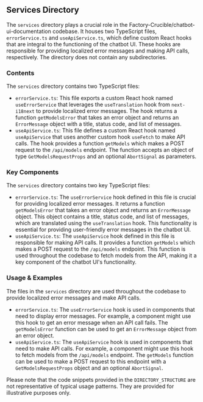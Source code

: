 
## Services Directory

The `services` directory plays a crucial role in the Factory-Crucible/chatbot-ui-documentation codebase. It houses two TypeScript files, `errorService.ts` and `useApiService.ts`, which define custom React hooks that are integral to the functioning of the chatbot UI. These hooks are responsible for providing localized error messages and making API calls, respectively. The directory does not contain any subdirectories.

### Contents

The `services` directory contains two TypeScript files:

- `errorService.ts`: This file exports a custom React hook named `useErrorService` that leverages the `useTranslation` hook from `next-i18next` to provide localized error messages. The hook returns a function `getModelsError` that takes an error object and returns an `ErrorMessage` object with a title, status code, and list of messages.
- `useApiService.ts`: This file defines a custom React hook named `useApiService` that uses another custom hook `useFetch` to make API calls. The hook provides a function `getModels` which makes a POST request to the `/api/models` endpoint. The function accepts an object of type `GetModelsRequestProps` and an optional `AbortSignal` as parameters.

### Key Components

The `services` directory contains two key TypeScript files:

- `errorService.ts`: The `useErrorService` hook defined in this file is crucial for providing localized error messages. It returns a function `getModelsError` that takes an error object and returns an `ErrorMessage` object. This object contains a title, status code, and list of messages, which are translated using the `useTranslation` hook. This functionality is essential for providing user-friendly error messages in the chatbot UI.
- `useApiService.ts`: The `useApiService` hook defined in this file is responsible for making API calls. It provides a function `getModels` which makes a POST request to the `/api/models` endpoint. This function is used throughout the codebase to fetch models from the API, making it a key component of the chatbot UI's functionality.

### Usage & Examples

The files in the `services` directory are used throughout the codebase to provide localized error messages and make API calls.

- `errorService.ts`: The `useErrorService` hook is used in components that need to display error messages. For example, a component might use this hook to get an error message when an API call fails. The `getModelsError` function can be used to get an `ErrorMessage` object from an error object.
- `useApiService.ts`: The `useApiService` hook is used in components that need to make API calls. For example, a component might use this hook to fetch models from the `/api/models` endpoint. The `getModels` function can be used to make a POST request to this endpoint with a `GetModelsRequestProps` object and an optional `AbortSignal`.

Please note that the code snippets provided in the `DIRECTORY_STRUCTURE` are not representative of typical usage patterns. They are provided for illustrative purposes only.

